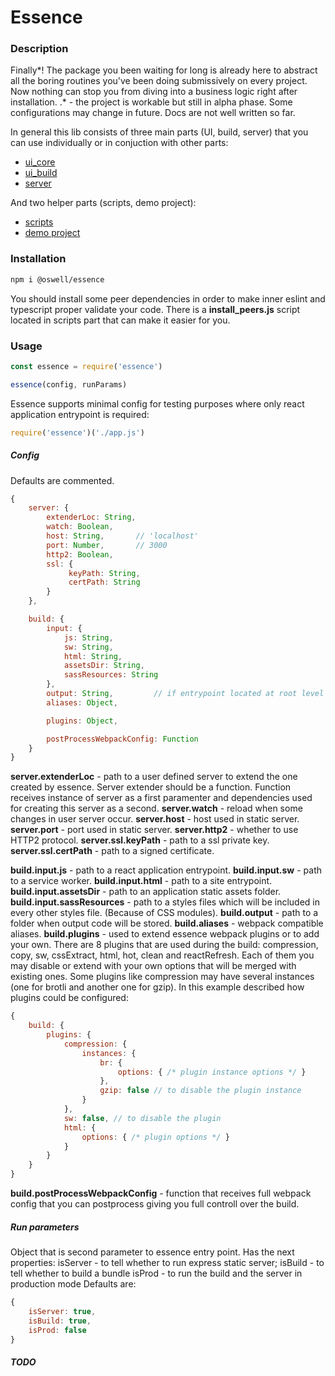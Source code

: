 # Essence

### Description
Finally*! The package you been waiting for long is already here to abstract all the boring routines you've been doing submissively on every project. Now nothing can stop you from diving into a business logic right after installation.
.* - the project is workable but still in alpha phase. Some configurations may change in future. Docs are not well written so far.

In general this lib consists of three main parts (UI, build, server) that you can use individually or in conjuction with other parts:
- [ui_core](./src/ui_core/README.md)
- [ui_build](./src/ui_build/README.md)
- [server](./src/server/README.md)

And two helper parts (scripts, demo project):
- [scripts](./src/scripts/README.md)
- [demo project](./__example/README.md)


### Installation
```sh
npm i @oswell/essence
```
You should install some peer dependencies in order to make inner eslint and typescript proper validate your code. There is a __install_peers.js__ script located in scripts part that can make it easier for you.

### Usage
```js
const essence = require('essence')

essence(config, runParams)
```
Essence supports minimal config for testing purposes where only react application entrypoint is required:
```js
require('essence')('./app.js')
```
##### Config
Defaults are commented.
```js
{
    server: {
        extenderLoc: String,
        watch: Boolean,
        host: String,       // 'localhost'
        port: Number,       // 3000
        http2: Boolean,
        ssl: {
             keyPath: String,
             certPath: String
        }
    },

    build: {
        input: {
            js: String,
            sw: String,
            html: String,
            assetsDir: String,
            sassResources: String
        },
        output: String,         // if entrypoint located at root level - 'dist' folder will be created at the same level. Othervice 'dist' folder will be created one level upper regarding to an entrypoint.
        aliases: Object,

        plugins: Object,

        postProcessWebpackConfig: Function
    }
}
```

__server.extenderLoc__ - path to a user defined server to extend the one created by essence. Server extender should be a function. Function receives instance of server as a first paramenter and dependencies used for creating this server as a second.
__server.watch__ - reload when some changes in user server occur.
__server.host__ - host used in static server.
__server.port__ - port used in static server.
__server.http2__ - whether to use HTTP2 protocol.
__server.ssl.keyPath__ - path to a ssl private key.
__server.ssl.certPath__ - path to a signed certificate.

__build.input.js__ - path to a react application entrypoint.
__build.input.sw__ - path to a service worker.
__build.input.html__ - path to a site entrypoint.
__build.input.assetsDir__ - path to an application static assets folder.
__build.input.sassResources__ - path to a styles files which will be included in every other styles file. (Because of CSS modules).
__build.output__ - path to a folder when output code will be stored.
__build.aliases__ - webpack compatible aliases.
__build.plugins__ - used to extend essence webpack plugins or to add your own. There are 8 plugins that are used during the build: compression, copy, sw, cssExtract, html, hot, clean and reactRefresh. Each of them you may disable or extend with your own options that will be merged with existing ones. Some plugins like compression may have several instances (one for brotli and another one for gzip). In this example described how plugins could be configured:
```js
{
    build: {
        plugins: {
            compression: {
                instances: {
                    br: {
                        options: { /* plugin instance options */ }
                    },
                    gzip: false // to disable the plugin instance
                }
            },
            sw: false, // to disable the plugin
            html: {
                options: { /* plugin options */ }
            }
        }
    }
}
```

__build.postProcessWebpackConfig__ - function that receives full webpack config that you can postprocess giving you full controll over the build.

##### Run parameters
Object that is second parameter to essence entry point. Has the next properties:
isServer - to tell whether to run express static server;
isBuild - to tell whether to build a bundle
isProd - to run the build and the server in production mode
Defaults are:
```js
{
    isServer: true,
    isBuild: true,
    isProd: false
}
```

##### TODO